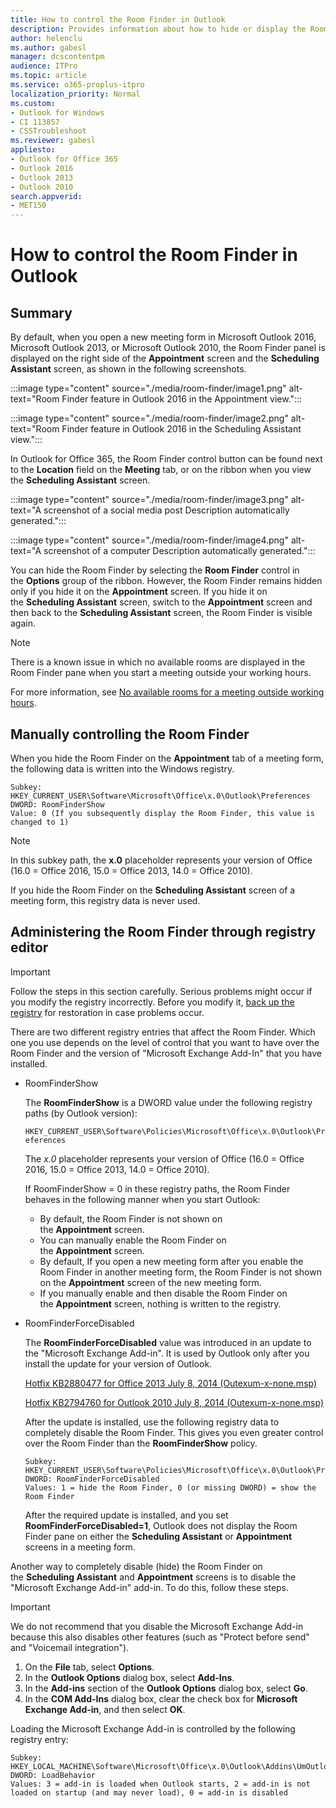 ```yaml
---
title: How to control the Room Finder in Outlook
description: Provides information about how to hide or display the Room Finder in Outlook.
author: helenclu
ms.author: gabesl
manager: dcscontentpm
audience: ITPro 
ms.topic: article 
ms.service: o365-proplus-itpro
localization_priority: Normal
ms.custom: 
- Outlook for Windows
- CI 113857
- CSSTroubleshoot
ms.reviewer: gabesl
appliesto:
- Outlook for Office 365
- Outlook 2016
- Outlook 2013
- Outlook 2010
search.appverid: 
- MET150
---
```


# How to control the Room Finder in Outlook

## Summary

By default, when you open a new meeting form in Microsoft Outlook 2016, Microsoft Outlook 2013, or Microsoft Outlook 2010, the Room Finder panel is displayed on the right side of the **Appointment** screen and the **Scheduling Assistant** screen, as shown in the following screenshots.

:::image type="content" source="./media/room-finder/image1.png" alt-text="Room Finder feature in Outlook 2016 in the Appointment view.":::

:::image type="content" source="./media/room-finder/image2.png" alt-text="Room Finder feature in Outlook 2016 in the Scheduling Assistant view.":::

In Outlook for Office 365, the Room Finder control button can be found next to the **Location** field on the **Meeting** tab, or on the ribbon when you view the **Scheduling Assistant** screen.

:::image type="content" source="./media/room-finder/image3.png" alt-text="A screenshot of a social media post Description automatically generated.":::

:::image type="content" source="./media/room-finder/image4.png" alt-text="A screenshot of a computer Description automatically generated.":::

You can hide the Room Finder by selecting the **Room Finder** control in the **Options** group of the ribbon. However, the Room Finder remains hidden only if you hide it on the **Appointment** screen. If you hide it on the **Scheduling Assistant** screen, switch to the **Appointment** screen and then back to the **Scheduling Assistant** screen, the Room Finder is visible again.  

> [!NOTE]
> There is a known issue in which no available rooms are displayed in the Room Finder pane when you start a meeting outside your working hours.  
  
For more information, see [No available rooms for a meeting outside working hours](https://support.microsoft.com/help/2932395).

## Manually controlling the Room Finder

When you hide the Room Finder on the **Appointment** tab of a meeting form, the following data is written into the Windows registry.

```
Subkey: HKEY_CURRENT_USER\Software\Microsoft\Office\x.0\Outlook\Preferences
DWORD: RoomFinderShow
Value: 0 (If you subsequently display the Room Finder, this value is changed to 1)
```

> [!NOTE]
> In this subkey path, the **x.0** placeholder represents your version of Office (16.0 = Office 2016, 15.0 = Office 2013, 14.0 = Office 2010).

If you hide the Room Finder on the **Scheduling Assistant** screen of a meeting form, this registry data is never used.

## Administering the Room Finder through registry editor

> [!IMPORTANT]
> Follow the steps in this section carefully. Serious problems might occur if you modify the registry incorrectly. Before you modify it, [back up the registry](https://support.microsoft.com/help/322756) for restoration in case problems occur.

There are two different registry entries that affect the Room Finder. Which one you use depends on the level of control that you want to have over the Room Finder and the version of "Microsoft Exchange Add-In" that you have installed.

- RoomFinderShow

    The **RoomFinderShow** is a DWORD value under the following registry paths (by Outlook version):

    `HKEY_CURRENT_USER\Software\Policies\Microsoft\Office\x.0\Outlook\Preferences`

    The *x.0* placeholder represents your version of Office (16.0 = Office 2016, 15.0 = Office 2013, 14.0 = Office 2010).

    If RoomFinderShow = 0 in these registry paths, the Room Finder behaves in the following manner when you start Outlook:

    - By default, the Room Finder is not shown on the **Appointment** screen.
    - You can manually enable the Room Finder on the **Appointment** screen.
    - By default, If you open a new meeting form after you enable the Room Finder in another meeting form, the Room Finder is not shown on the **Appointment** screen of the new meeting form.
    - If you manually enable and then disable the Room Finder on the **Appointment** screen, nothing is written to the registry.

- RoomFinderForceDisabled

    The **RoomFinderForceDisabled** value was introduced in an update to the "Microsoft Exchange Add-in". It is used by Outlook only after you install the update for your version of Outlook.

    [<span class="underline">Hotfix KB2880477 for Office 2013 July 8, 2014 (Outexum-x-none.msp)</span>](https://support.microsoft.com/help/2880477)  

    [<span class="underline">Hotfix KB2794760 for Outlook 2010 July 8, 2014 (Outexum-x-none.msp)</span>](https://support.microsoft.com/help/2794760)

    After the update is installed, use the following registry data to completely disable the Room Finder. This gives you even greater control over the Room Finder than the **RoomFinderShow** policy.

    ```
    Subkey: HKEY_CURRENT_USER\Software\Policies\Microsoft\Office\x.0\Outlook\Preferences  
    DWORD: RoomFinderForceDisabled  
    Values: 1 = hide the Room Finder, 0 (or missing DWORD) = show the Room Finder  
    ```

    After the required update is installed, and you set **RoomFinderForceDisabled=1**, Outlook does not display the Room Finder pane on either the **Scheduling Assistant** or **Appointment** screens in a meeting form.

Another way to completely disable (hide) the Room Finder on the **Scheduling Assistant** and **Appointment** screens is to disable the "Microsoft Exchange Add-in" add-in. To do this, follow these steps.  
  
> [!IMPORTANT]
> We do not recommend that you disable the Microsoft Exchange Add-in because this also disables other features (such as "Protect before send" and "Voicemail integration").

1. On the **File** tab, select **Options**.
2. In the **Outlook Options** dialog box, select **Add-Ins**.
3. In the **Add-ins** section of the **Outlook Options** dialog box, select **Go**.
4. In the **COM Add-Ins** dialog box, clear the check box for **Microsoft Exchange Add-in**, and then select **OK**.

Loading the Microsoft Exchange Add-in is controlled by the following registry entry:

```
Subkey: HKEY_LOCAL_MACHINE\Software\Microsoft\Office\x.0\Outlook\Addins\UmOutlookAddin.FormRegionAddin  
DWORD: LoadBehavior  
Values: 3 = add-in is loaded when Outlook starts, 2 = add-in is not loaded on startup (and may never load), 0 = add-in is disabled
```
